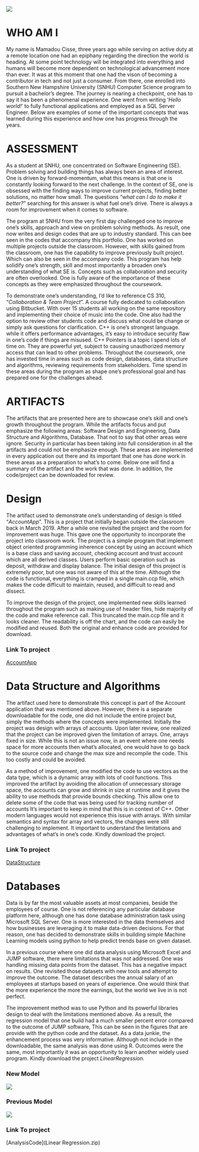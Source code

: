 ![](Portfolio.png)

# WHO AM I
My name is Mamadou Cisse, three years ago while serving on active duty at a remote location one had an epiphany regarding the direction the world is heading. At some point technology will be integrated into everything and humans will become more dependent on technological advancement more than ever. It was at this moment that one had the vison of becoming a contributor in tech and not just a consumer. From there, one enrolled into Southern New Hampshire University (SNHU) Computer Science program to pursuit a bachelor’s degree. The journey is nearing a checkpoint, one has to say it has been a phenomenal experience. One went from writing ‘_Hello world!_’ to fully functional applications and employed as a SQL Server Engineer. Below are examples of some of the important concepts that was learned during this experience and how one has progress through the years. 

# ASSESSMENT
As a student at SNHU, one concentrated on Software Engineering (SE). Problem solving and building things has always been an area of interest. One is driven by forward-momentum, what this means is that one is constantly looking forward to the next challenge. In the context of SE, one is obsessed with the finding ways to improve current projects, finding better solutions, no matter how small. The questions “_what can I do to make it better?_” searching for this answer is what fuel one’s drive. There is always a room for improvement when it comes to software. 

The program at SNHU from the very first day challenged one to improve one’s skills, approach and view on problem solving methods. As result, one now writes and design codes that are up to industry standard. This can bee seen in the codes that accompany this portfolio. One has worked on multiple projects outside the classroom. However, with skills gained from the classroom, one has the capability to improve previously built project. Which can also be seen in the accompany code. This program has help solidify one’s strength, skill and most importantly a broaden one’s understanding of what SE is. Concepts such as collaboration and security are often overlooked. One is fully aware of the importance of these concepts as they were emphasized throughout the coursework. 

To demonstrate one’s understanding, I’d like to reference CS 310, “_Collaboration & Team Project_”.  A course fully dedicated to collaboration using Bitbucket. With over 15 students all working on the same repository and implementing their choice of music into the code. One also had the option to review other students code and discuss what could be change or simply ask questions for clarification. C++ is one’s strongest language. while it offers performance advantages, it’s easy to introduce security flaw in one’s code if things are misused. C++ Pointers is a topic I spend lots of time on. They are powerful yet, subject to causing unauthorized memory access that can lead to other problems. Throughout the coursework, one has invested time in areas such as code design, databases, data structure and algorithms, reviewing requirements from stakeholders. Time spend in these areas during the program as shape one’s professional goal and has prepared one for the challenges ahead. 

# ARTIFACTS
The artifacts that are presented here are to showcase one’s skill and one’s growth throughout the program. While the artifacts focus and put emphasize the following areas: Software Design and Engineering, Data Structure and Algorithms, Database. That not to say that other areas were ignore. Security in particular has been taking into full consideration in all the artifacts and could not be emphasize enough. These areas are implemented in every application out there and its important that one has done work in these areas as a preparation to what’s to come. Below one will find a summary of the artifact and the work that was done. In addition, the code/project can be downloaded for review. 

# Design
The artifact used to demonstrate one’s understanding of design is titled “_AccountApp_”. This is a project that initially began outside the classroom back in March 2019. After a while one revisited the project and the room for improvement was huge. This gave one the opportunity to incorporate the project into classroom work. The project is  a simple program that implement object oriented programming inherence concept  by using an account which is a base class and saving account, checking account and trust account  which are all derived classes. Users perform basic operation such as deposit, withdraw and display balance. The initial design of this project is extremely poor, but one was not aware of this at the time. Although the code is functional, everything is cramped in a single main.ccp file, which makes the code difficult to maintain, reused, and difficult to read and dissect.  

To improve the design of the project, one implemented new skills learned throughout the program such as making use of header files, hide majority of the code and make reference call. This truncated the main.ccp file and it looks cleaner. The readability is off the chart, and the code can easily be modified and reused. Both the original and enhance code are provided for download.
### Link To project
[AccountApp](AccountApp.zip)

# Data Structure and Algorithms
The artifact used here to demonstrate this concept is part of the Account application that was mentioned above. However, there is a separate downloadable for the code, one did not include the entire project but, simply the methods where the concepts were implemented. Initially the project was design with arrays of accounts. Upon later review, one realized that the project can be improved given the limitation of arrays. One, arrays fixed in size. While this is not an issue now, in an event where one needs space for more accounts then what’s allocated, one would have to go back to the source code and change the max size and recompile the code. This too costly and could be avoided.

As a method of improvement, one modified the code to use vectors as the data type, which is a dynamic array with lots of cool functions. This improved the artifact by avoiding the allocation of unnecessary storage space, the accounts can grow and shrink in size at runtime and it gives the ability to use methods that provide bounds checking. This allow one to delete some of the code that was being used for tracking number of accounts It’s important to keep in mind that this is in context of C++. Other modern languages would not experience this issue with arrays. With similar semantics and syntax for array and vectors, the changes were still challenging to implement. It important to understand the limitations and advantages of what’s in one’s code. Kindly download the project.
### Link To project
[DataStructure](DataStructures.zip)

# Databases
Data is by far the most valuable assets at most companies, beside the employees of course. One is not referencing any particular database platform here, although one has done database administration task using Microsoft SQL Server. One is more interested in the data themselves and how businesses are leveraging it to make data-driven decisions. For that reason, one has decided to demonstrate skills in building simple Machine Learning models using python to help predict trends base on given dataset. 

In a previous course where one did data analysis using Microsoft Excel and JUMP software, there were limitations that was not addressed. One was handling missing data points from the dataset. This has a negative impact on results. One revisited those datasets with new tools and attempt to improve the outcome. The dataset describes the annual salary of an employees at startups based on years of experience. One would think that the more experience the more the earnings, but the world we live in is not perfect.

The improvement method was to use Python and its powerful libraries design to deal with the limitations mentioned above. As a result, the regression model that one build had a much smaller percent error compared to the outcome of JUMP software, This can be seen in the figures that are provide with the python code and the dataset. As a data junkie, the enhancement process was very informative. Although not include in the downloadable, the same analysis was done using R. Outcomes were the same, most importantly it was an opportunity to learn another widely used program. Kindly download the project _LinearRegression._

### New Model
![](FigureOne.png)

### Previous Model
![](Figure_1.png)
### Link To project
[AnalysisCode](Linear Regression.zip)
